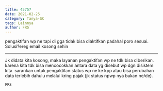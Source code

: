 ```yaml
---
title: 45757
date: 2021-02-25
category: Tanya-SC
tags: Lainnya
author: FRS
---
```


pengaktifan wp ne tapi di gga tidak bisa diaktifkan padahal poro sesuai. Solusi?ereg email kosong sehin

---

Jk didata kita kosong, maka layanan pengaktifan wp ne tdk bisa diberikan. karena kita tdk bisa mencocokkan antara data yg disebut wp dgn disistem kita. sarankan untuk pengaktifan status wp ne ke kpp atau bisa perubahan data terlebih dahulu melalui kring pajak (jk status npwp nya bukan ne/de).

`FRS`
